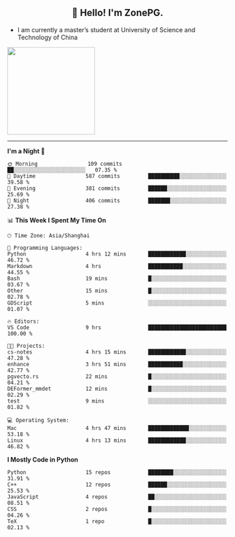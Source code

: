 <h2 align="center">👋 Hello! I'm ZonePG.</h2>

- I am currently a master’s student at University of Science and Technology of China

<img height=200 align="center" src="https://github-readme-stats.vercel.app/api?username=zonepg" />

-------

<!--START_SECTION:waka-->
**I'm a Night 🦉** 

```text
🌞 Morning                109 commits         ██░░░░░░░░░░░░░░░░░░░░░░░   07.35 % 
🌆 Daytime                587 commits         ██████████░░░░░░░░░░░░░░░   39.58 % 
🌃 Evening                381 commits         ██████░░░░░░░░░░░░░░░░░░░   25.69 % 
🌙 Night                  406 commits         ███████░░░░░░░░░░░░░░░░░░   27.38 % 
```


📊 **This Week I Spent My Time On** 

```text
🕑︎ Time Zone: Asia/Shanghai

💬 Programming Languages: 
Python                   4 hrs 12 mins       ████████████░░░░░░░░░░░░░   46.72 % 
Markdown                 4 hrs               ███████████░░░░░░░░░░░░░░   44.55 % 
Bash                     19 mins             █░░░░░░░░░░░░░░░░░░░░░░░░   03.67 % 
Other                    15 mins             █░░░░░░░░░░░░░░░░░░░░░░░░   02.78 % 
GDScript                 5 mins              ░░░░░░░░░░░░░░░░░░░░░░░░░   01.07 % 

🔥 Editors: 
VS Code                  9 hrs               █████████████████████████   100.00 % 

🐱‍💻 Projects: 
cs-notes                 4 hrs 15 mins       ████████████░░░░░░░░░░░░░   47.28 % 
enhance                  3 hrs 51 mins       ███████████░░░░░░░░░░░░░░   42.77 % 
pgvecto.rs               22 mins             █░░░░░░░░░░░░░░░░░░░░░░░░   04.21 % 
DEFormer_mmdet           12 mins             █░░░░░░░░░░░░░░░░░░░░░░░░   02.29 % 
test                     9 mins              ░░░░░░░░░░░░░░░░░░░░░░░░░   01.82 % 

💻 Operating System: 
Mac                      4 hrs 47 mins       █████████████░░░░░░░░░░░░   53.18 % 
Linux                    4 hrs 13 mins       ████████████░░░░░░░░░░░░░   46.82 % 
```

**I Mostly Code in Python** 

```text
Python                   15 repos            ████████░░░░░░░░░░░░░░░░░   31.91 % 
C++                      12 repos            ██████░░░░░░░░░░░░░░░░░░░   25.53 % 
JavaScript               4 repos             ██░░░░░░░░░░░░░░░░░░░░░░░   08.51 % 
CSS                      2 repos             █░░░░░░░░░░░░░░░░░░░░░░░░   04.26 % 
TeX                      1 repo              █░░░░░░░░░░░░░░░░░░░░░░░░   02.13 % 
```




<!--END_SECTION:waka-->
